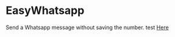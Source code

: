 # EasyWhatsapp
Send a Whatsapp message without saving the number.
test [Here](http://wa.fhidan.com)
